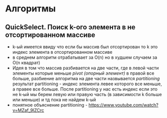 # Алгоритмы

## QuickSelect. Поиск k-ого элемента в не отсортированном массиве
- k-ый имеется ввиду что если бы массив был отсортирован то k это индекс элемента в отсортированном массиве
- в среднем алгоритм отрабатывает за O(n) но в худшем случаем за O(n квадрат)
- Идея в том что массив разбивается на две части, где в левой части элементы которые меньше *pivot (опорный элемент)* в правой все больше, 
разбиение алгоритма на две части назвывается *partitioning* результат partitioning - индекс элемента левее которого все меньше, а правее все больше. 
После partitioning у нас есть индекс если это не k-ый мы берем левую или правую часть (в зависимости k больше или меньше) и тд пока не найдем k-ый
- понятное объяснение partitioning - https://www.youtube.com/watch?v=MZaf_9IZCrc
